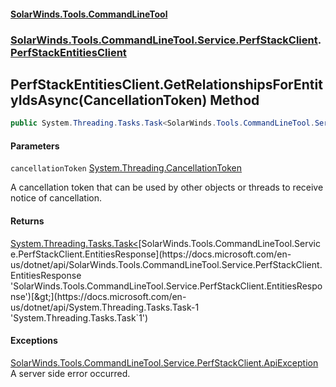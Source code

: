#### [SolarWinds.Tools.CommandLineTool](index.md 'index')
### [SolarWinds.Tools.CommandLineTool.Service.PerfStackClient](index.md#SolarWinds.Tools.CommandLineTool.Service.PerfStackClient 'SolarWinds.Tools.CommandLineTool.Service.PerfStackClient').[PerfStackEntitiesClient](PerfStackEntitiesClient.md 'SolarWinds.Tools.CommandLineTool.Service.PerfStackClient.PerfStackEntitiesClient')

## PerfStackEntitiesClient.GetRelationshipsForEntityIdsAsync(CancellationToken) Method

```csharp
public System.Threading.Tasks.Task<SolarWinds.Tools.CommandLineTool.Service.PerfStackClient.EntitiesResponse> GetRelationshipsForEntityIdsAsync(System.Threading.CancellationToken cancellationToken);
```
#### Parameters

<a name='SolarWinds.Tools.CommandLineTool.Service.PerfStackClient.PerfStackEntitiesClient.GetRelationshipsForEntityIdsAsync(System.Threading.CancellationToken).cancellationToken'></a>

`cancellationToken` [System.Threading.CancellationToken](https://docs.microsoft.com/en-us/dotnet/api/System.Threading.CancellationToken 'System.Threading.CancellationToken')

A cancellation token that can be used by other objects or threads to receive notice of cancellation.

#### Returns
[System.Threading.Tasks.Task&lt;](https://docs.microsoft.com/en-us/dotnet/api/System.Threading.Tasks.Task-1 'System.Threading.Tasks.Task`1')[SolarWinds.Tools.CommandLineTool.Service.PerfStackClient.EntitiesResponse](https://docs.microsoft.com/en-us/dotnet/api/SolarWinds.Tools.CommandLineTool.Service.PerfStackClient.EntitiesResponse 'SolarWinds.Tools.CommandLineTool.Service.PerfStackClient.EntitiesResponse')[&gt;](https://docs.microsoft.com/en-us/dotnet/api/System.Threading.Tasks.Task-1 'System.Threading.Tasks.Task`1')

#### Exceptions

[SolarWinds.Tools.CommandLineTool.Service.PerfStackClient.ApiException](https://docs.microsoft.com/en-us/dotnet/api/SolarWinds.Tools.CommandLineTool.Service.PerfStackClient.ApiException 'SolarWinds.Tools.CommandLineTool.Service.PerfStackClient.ApiException')  
A server side error occurred.
